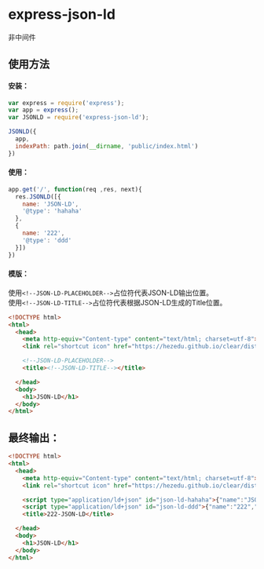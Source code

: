 # express-json-ld
非中间件
## 使用方法
#### 安装：
```js
var express = require('express');
var app = express();
var JSONLD = require('express-json-ld');

JSONLD({
  app,
  indexPath: path.join(__dirname, 'public/index.html')
})
```
#### 使用：
```js
app.get('/', function(req ,res, next){
  res.JSONLD([{
    name: 'JSON-LD',
    '@type': 'hahaha'
  },
  {
    name: '222',
    '@type': 'ddd'
  }])
})
```
#### 模版：

使用`<!--JSON-LD-PLACEHOLDER-->`占位符代表JSON-LD输出位置。<br>
使用`<!--JSON-LD-TITLE-->`占位符代表根据JSON-LD生成的Title位置。
```html
<!DOCTYPE html>
<html>
  <head>
    <meta http-equiv="Content-type" content="text/html; charset=utf-8">
    <link rel="shortcut icon" href="https://hezedu.github.io/clear/dist/static/favicon.png"/>

    <!--JSON-LD-PLACEHOLDER-->
    <title><!--JSON-LD-TITLE--></title>

  </head>
  <body>
    <h1>JSON-LD</h1>
  </body>
</html>
```
## 最终输出：
```html
<!DOCTYPE html>
<html>
  <head>
    <meta http-equiv="Content-type" content="text/html; charset=utf-8">
    <link rel="shortcut icon" href="https://hezedu.github.io/clear/dist/static/favicon.png"/>

    <script type="application/ld+json" id="json-ld-hahaha">{"name":"JSON-LD","@type":"hahaha"}</script>
    <script type="application/ld+json" id="json-ld-ddd">{"name":"222","@type":"ddd"}</script>
    <title>222-JSON-LD</title>

  </head>
  <body>
    <h1>JSON-LD</h1>
  </body>
</html>

```
